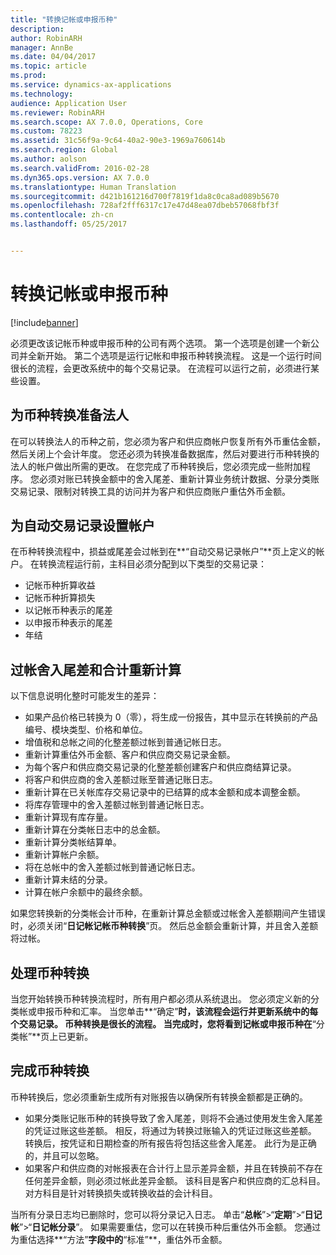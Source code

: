 ```yaml
---
title: "转换记帐或申报币种"
description: 
author: RobinARH
manager: AnnBe
ms.date: 04/04/2017
ms.topic: article
ms.prod: 
ms.service: dynamics-ax-applications
ms.technology: 
audience: Application User
ms.reviewer: RobinARH
ms.search.scope: AX 7.0.0, Operations, Core
ms.custom: 78223
ms.assetid: 31c56f9a-9c64-40a2-90e3-1969a760614b
ms.search.region: Global
ms.author: aolson
ms.search.validFrom: 2016-02-28
ms.dyn365.ops.version: AX 7.0.0
ms.translationtype: Human Translation
ms.sourcegitcommit: d421b161216d700f7819f1da8c0ca8ad089b5670
ms.openlocfilehash: 728af2fff6317c17e47d48ea07dbeb57068fbf3f
ms.contentlocale: zh-cn
ms.lasthandoff: 05/25/2017


---
```


# <a name="convert-accounting-or-reporting-currencies"></a>转换记帐或申报币种

[!include[banner](../includes/banner.md)]




必须更改该记帐币种或申报币种的公司有两个选项。 第一个选项是创建一个新公司并全新开始。 第二个选项是运行记帐和申报币种转换流程。 这是一个运行时间很长的流程，会更改系统中的每个交易记录。 在流程可以运行之前，必须进行某些设置。

## <a name="preparing-the-legal-entity-for-currency-conversion"></a>为币种转换准备法人
在可以转换法人的币种之前，您必须为客户和供应商帐户恢复所有外币重估金额，然后关闭上个会计年度。 您还必须为转换准备数据库，然后对要进行币种转换的法人的帐户做出所需的更改。 在您完成了币种转换后，您必须完成一些附加程序。 您必须对账已转换金额中的舍入尾差、重新计算业务统计数据、分录分类账交易记录、限制对转换工具的访问并为客户和供应商账户重估外币金额。

## <a name="setting-up-accounts-for-automatic-transactions"></a>为自动交易记录设置帐户
在币种转换流程中，损益或尾差会过帐到在**“自动交易记录帐户”**页上定义的帐户。 在转换流程运行前，主科目必须分配到以下类型的交易记录：

-   记帐币种折算收益
-   记帐币种折算损失
-   以记帐币种表示的尾差
-   以申报币种表示的尾差
-   年结

## <a name="posting-rounding-differences-and-sum-recalculations"></a>过帐舍入尾差和合计重新计算
以下信息说明化整时可能发生的差异：

-   如果产品价格已转换为 0（零），将生成一份报告，其中显示在转换前的产品编号、模块类型、价格和单位。
-   增值税和总帐之间的化整差额过帐到普通记帐日志。
-   重新计算重估外币金额、客户和供应商交易记录金额。
-   为每个客户和供应商交易记录的化整差额创建客户和供应商结算记录。
-   将客户和供应商的舍入差额过账至普通记账日志。
-   重新计算在已关帐库存交易记录中的已结算的成本金额和成本调整金额。
-   将库存管理中的舍入差额过帐到普通记帐日志。
-   重新计算现有库存量。
-   重新计算在分类帐日志中的总金额。
-   重新计算分类帐结算单。
-   重新计算帐户余额。
-   将在总帐中的舍入差额过帐到普通记帐日志。
-   重新计算未结的分录。
-   计算在帐户余额中的最终余额。

如果您转换新的分类帐会计币种，在重新计算总金额或过帐舍入差额期间产生错误时，必须关闭“**日记帐记帐币种转换**”页。 然后总金额会重新计算，并且舍入差额将过帐。

## <a name="processing-the-currency-conversion"></a>处理币种转换
当您开始转换币种转换流程时，所有用户都必须从系统退出。 您必须定义新的分类帐或申报币种和汇率。 当您单击**“确定”**时，该流程会运行并更新系统中的每个交易记录。 币种转换是很长的流程。 当完成时，您将看到记帐或申报币种在**“分类帐”**页上已更新。

## <a name="completing-the-currency-conversion"></a>完成币种转换
币种转换后，您必须重新生成所有对账报告以确保所有转换金额都是正确的。

-   如果分类账记账币种的转换导致了舍入尾差，则将不会通过使用发生舍入尾差的凭证过账这些差额。 相反，将通过为转换过账输入的凭证过账这些差额。 转换后，按凭证和日期检查的所有报告将包括这些舍入尾差。 此行为是正确的，并且可以忽略。
-   如果客户和供应商的对帐报表在合计行上显示差异金额，并且在转换前不存在任何差异金额，则必须过帐此差异金额。 该科目是客户和供应商的汇总科目。 对方科目是针对转换损失或转换收益的会计科目。

当所有分录日志均已删除时，您可以将分录记入日志。 单击“**总帐**”&gt;“**定期**”&gt;“**日记帐**”&gt;“**日记帐分录**”。 如果需要重估，您可以在转换币种后重估外币金额。 您通过为重估选择**“方法”**字段中的**“标准”**，重估外币金额。




